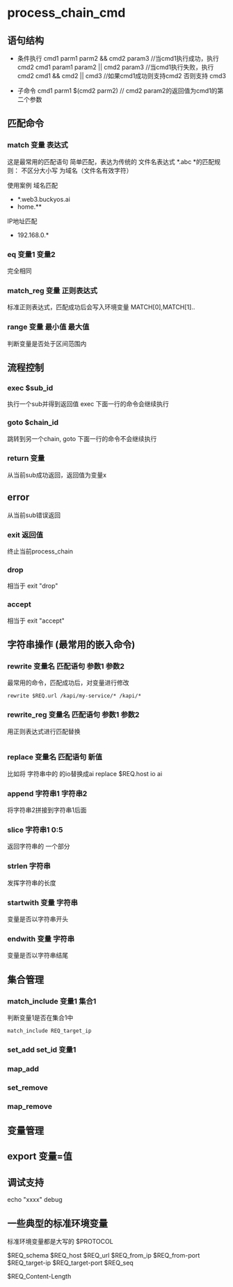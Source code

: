 # process_chain_cmd

## 语句结构

- 条件执行
cmd1 parm1 parm2 && cmd2 param3 //当cmd1执行成功，执行cmd2
cmd1 param1 param2 || cmd2 param3 //当cmd1执行失败，执行cmd2
cmd1 && cmd2 || cmd3 //如果cmd1成功则支持cmd2 否则支持 cmd3

- 子命令
cmd1 parm1 $(cmd2 parm2) // cmd2 param2的返回值为cmd1的第二个参数

## 匹配命令

### match 变量 表达式
这是最常用的匹配语句
简单匹配，表达为传统的 文件名表达式 *.abc
*的匹配规则：
    不区分大小写
    为域名（文件名有效字符）

使用案例
域名匹配  
- *.web3.buckyos.ai
- home.**

IP地址匹配
- 192.168.0.*

### eq 变量1 变量2
完全相同

### match_reg 变量 正则表达式
标准正则表达式，匹配成功后会写入环境变量 MATCH[0],MATCH[1].. 

### range 变量 最小值 最大值
判断变量是否处于区间范围内

## 流程控制
### exec $sub_id
执行一个sub并得到返回值
exec 下面一行的命令会继续执行

### goto $chain_id
跳转到另一个chain,
goto 下面一行的命令不会继续执行

### return 变量
从当前sub成功返回，返回值为变量x

## error
从当前sub错误返回

### exit 返回值
终止当前process_chain 

### drop 
相当于 exit "drop"

### accept
相当于 exit "accept"

## 字符串操作 (最常用的嵌入命令)

### rewrite 变量名 匹配语句 参数1 参数2
最常用的命令，匹配成功后，对变量进行修改
```
rewrite $REQ.url /kapi/my-service/* /kapi/*
```

### rewrite_reg 变量名 匹配语句 参数1 参数2
用正则表达式进行匹配替换
```
```

### replace 变量名 匹配语句 新值
比如将 字符串中的 的io替换成ai
replace $REQ.host io ai

### append 字符串1 字符串2
将字符串2拼接到字符串1后面

### slice 字符串1 0:5
返回字符串的 一个部分

### strlen 字符串
发挥字符串的长度

### startwith 变量 字符串
变量是否以字符串开头

### endwith 变量 字符串
变量是否以字符串结尾


## 集合管理

### match_include 变量1 集合1
判断变量1是否在集合1中
```
match_include REQ_target_ip
```

### set_add set_id 变量1

### map_add

### set_remove

### map_remove




## 变量管理

## export 变量=值


## 调试支持
echo "xxxx" debug

## 一些典型的标准环境变量
标准环境变量都是大写的
$PROTOCOL

$REQ_schema
$REQ_host
$REQ_url
$REQ_from_ip
$REQ_from-port
$REQ_target-ip
$REQ_target-port
$REQ_seq

$REQ_Content-Length